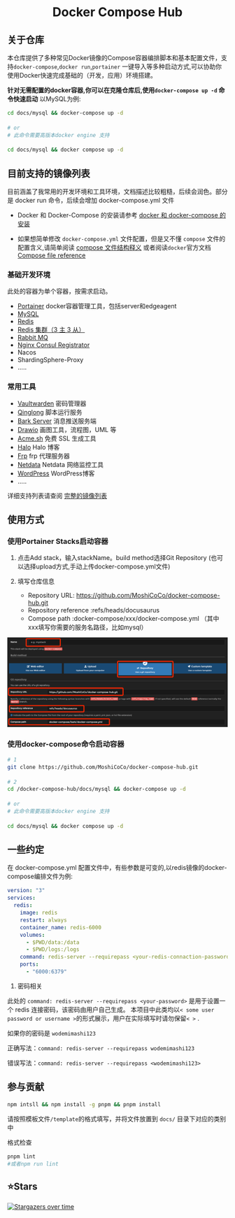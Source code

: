 <div align="center">
<h1 align="center">Docker Compose Hub</h1>
</div>

## 关于仓库

本仓库提供了多种常见Docker镜像的Compose容器编排脚本和基本配置文件，支持`docker-compose`,`docker run`,`portainer`
一键导入等多种启动方式,可以协助你使用Docker快速完成基础的（开发，应用）环境搭建。

**针对无需配置的docker容器,你可以在克隆仓库后,使用`docker-compose up -d` 命令快速启动** 以MySQL为例:

```bash
cd docs/mysql && docker-compose up -d 

# or
# 此命令需要高版本docker engine 支持

cd docs/mysql && docker compose up -d 
```

## 目前支持的镜像列表

目前涵盖了我常用的开发环境和工具环境，文档描述比较粗糙，后续会润色。部分是 docker run 命令，后续会增加 docker-compose.yml 文件

- Docker 和 Docker-Compose 的安装请参考 [docker 和 docker-compose 的安装](docs/docker/install-docker-and-compose.md)

- 如果想简单修改 `docker-compose.yml` 文件配置，但是又不懂 `compose`
  文件的配置含义,请简单阅读 [compose 文件结构释义](docs/docker/about-compose.md)
  或者阅读`docker`官方文档[Compose file reference](https://docs.docker.com/compose/compose-file/)

### 基础开发环境

此处的容器为单个容器，按需求启动。

- [Portainer](docs/dev-environment/portainer/server)  docker容器管理工具，包括server和edgeagent
- [MySQL](docs/dev-environment/mysql)
- [Redis](docs/dev-environment/redis)
- [Redis 集群（3 主 3 从）](docs/dev-environment/redis-cluster)
- [Rabbit MQ](docs/dev-environment/rabbit-mq)
- [Nginx Consul Registrator](docs/dev-environment/nginx-consul-registrator)
- Nacos
- ShardingSphere-Proxy
- .....

### 常用工具

- [Vaultwarden](docs/tool/vaultwarden) 密码管理器
- [Qinglong](docs/tool/qinglong) 脚本运行服务
- [Bark Server](docs/tool/bark) 消息推送服务端
- [Drawio](docs/tool/drawio) 画图工具，流程图，UML 等
- [Acme.sh](docs/tool/acme-sh) 免费 SSL 生成工具
- [Halo](docs/tool/halo) Halo 博客
- [Frp](docs/tool/frp) frp 代理服务器
- [Netdata](docs/tool/netdata) Netdata 网络监控工具
- [WordPress](docs/tool/wordpress) WordPress博客
- .....

详细支持列表请查阅 [完整的镜像列表](docs/projet-info/support-list.md)

## 使用方式

### 使用Portainer Stacks启动容器

1. 点击Add stack，输入stackName。build method选择Git Repository (也可以选择upload方式,手动上传docker-compose.yml文件)
2. 填写仓库信息

    - Repository URL: <https://github.com/MoshiCoCo/docker-compose-hub.git>
    - Repository reference :refs/heads/docusaurus
    - Compose path :docker-compose/xxx/docker-compose.yml （其中xxx填写你需要的服务名路径，比如mysql）

![使用Portainer Stacks启动容器](static/img/addStack.png)

### 使用docker-compose命令启动容器

```bash
# 1
git clone https://github.com/MoshiCoCo/docker-compose-hub.git

# 2
cd /docker-compose-hub/docs/mysql && docker-compose up -d 

# or
# 此命令需要高版本docker engine 支持

cd docs/mysql && docker compose up -d 
```

## 一些约定

在 docker-compose.yml 配置文件中，有些参数是可变的,以redis镜像的docker-compose编排文件为例:

```yaml
version: "3"
services:
  redis:
    image: redis
    restart: always
    container_name: redis-6000
    volumes:
      - $PWD/data:/data
      - $PWD/logs:/logs
    command: redis-server --requirepass <your-redis-connaction-password>
    ports:
      - "6000:6379"
```

1. 密码相关

此处的 `command: redis-server --requirepass <your-password>` 是用于设置一个 redis 连接密码，该密码由用户自己生成。
本项目中此类均以`< some user password or username >`的形式展示，用户在实际填写时请勿保留`< >` .

如果你的密码是 `wodemimashi123`

正确写法：`command: redis-server --requirepass wodemimashi123`

错误写法：`command: redis-server --requirepass <wodemimashi123>`

## 参与贡献

```bash
npm intsll && npm install -g pnpm && pnpm install
```

请按照模板文件`/template`的格式填写，并将文件放置到 `docs/` 目录下对应的类别中

格式检查

```bash
pnpm lint
#或者npm run lint
```

## ⭐️Stars

[![Stargazers over time](https://starchart.cc/MoshiCoCo/docker-compose-hub.svg)](https://starchart.cc/MoshiCoCo/docker-compose-hub)
